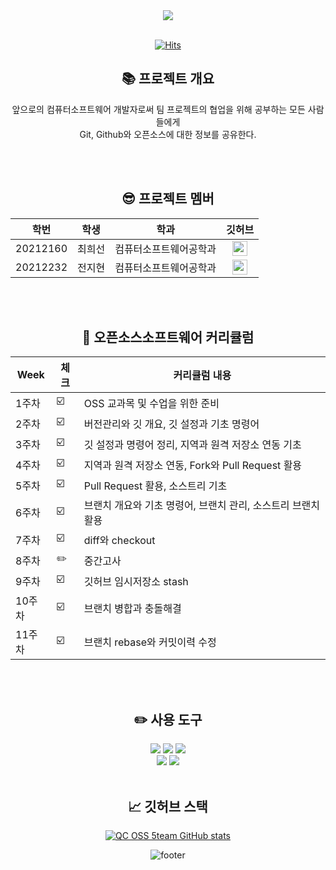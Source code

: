 <div align="center">

<img src="https://capsule-render.vercel.app/api?type=waving&color=0:A9BCF5,100:CEECF5&height=200&width=auto&section=header&text=OSS%205team%20!&fontSize=60&fontColor=ffffff" />

<br>
<br>

[![Hits](https://hits.seeyoufarm.com/api/count/incr/badge.svg?url=https%3A%2F%2Fgithub.com%2Fchoijunsun%2Fhit-counter&count_bg=%23FDF298&title_bg=%23555555&icon=&icon_color=%23E7E7E7&title=hits&edge_flat=false)](https://hits.seeyoufarm.com)

## 📚 프로젝트 개요
앞으로의 컴퓨터소프트웨어 개발자로써 팀 프로젝트의 협업을 위해 공부하는 모든 사람들에게   
Git, Github와 오픈소스에 대한 정보를 공유한다. 

<br>
<br>

## 😎 프로젝트 멤버

|학번|학생|학과|깃허브|
|:------:|:-:|:---:|:---:|
|20212160|최희선|컴퓨터소프트웨어공학과|<a href="https://github.com/heesunc"><img src="https://img.shields.io/badge/heesunc-181717?style=flat-square&logo=GitHub&logoColor=white" height="24px"/></a>|
|20212232|전지현|컴퓨터소프트웨어공학과|<a href="https://github.com/alwozmb"><img src="https://img.shields.io/badge/alwozmb-181717?style=flat-square&logo=GitHub&logoColor=white" height="24px"/></a>|

<br>
<br>

## 📂 오픈소스소프트웨어 커리큘럼

| Week | 체크 | 커리큘럼 내용 |
| ------ | -- | ----------- |
| 1주차 | ☑️ | OSS 교과목 및 수업을 위한 준비 |
| 2주차 | ☑️ | 버전관리와 깃 개요, 깃 설정과 기초 명령어 |
| 3주차 | ☑️ | 깃 설정과 명령어 정리, 지역과 원격 저장소 연동 기초 |
| 4주차 | ☑️ | 지역과 원격 저장소 연동, Fork와 Pull Request 활용 |
| 5주차 | ☑️ | Pull Request 활용, 소스트리 기초 |
| 6주차 | ☑️ | 브랜치 개요와 기초 명령어, 브랜치 관리, 소스트리 브랜치 활용 |
| 7주차 | ☑️ | diff와 checkout |
| 8주차 | ✏️ | 중간고사 |
| 9주차 | ☑️ | 깃허브 임시저장소 stash |
| 10주차 | ☑️ | 브랜치 병합과 충돌해결 |
| 11주차 | ☑️ | 브랜치 rebase와 커밋이력 수정 |

<br>
<br>

## ✏️ 사용 도구

<img src="https://img.shields.io/badge/Git-F05032?style=for-the-badge&logo=Git&logoColor=ffffff"/>
<img src="https://img.shields.io/badge/GitHub-181717?style=for-the-badge&logo=GitHub&logoColor=ffffff"/>
<img src="https://img.shields.io/badge/Markdown-000000?style=for-the-badge&logo=Markdown&logoColor=ffffff"/>
<br>
<img src="https://img.shields.io/badge/Sourcetree-0052CC?style=for-the-badge&logo=Sourcetree&logoColor=ffffff"/>
<img src="https://img.shields.io/badge/VS Code-007ACC?style=for-the-badge&logo=Visual Studio Code&logoColor=ffffff"/>  

<br>
<br>

## 📈 깃허브 스택
[![QC OSS 5team GitHub stats](https://github-readme-stats.vercel.app/api?username=choijunsun)](https://github.com/choijunsun/github-readme-stats)


![footer](https://capsule-render.vercel.app/api?section=footer&type=waving&color=0:A9BCF5,100:CEECF5)
